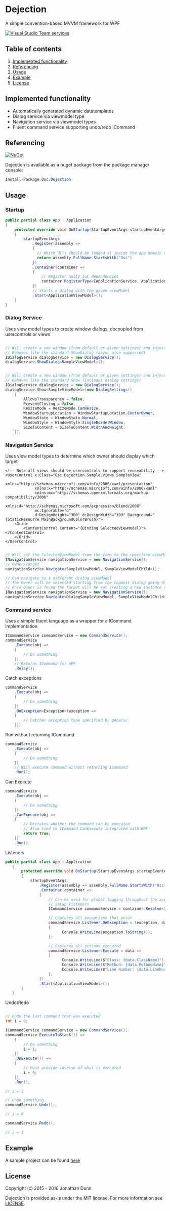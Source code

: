 # Dejection
A simple convention-based MVVM framework for WPF

[![Visual Studio Team services](https://img.shields.io/vso/build/larsbrinkhoff/953a34b9-5966-4923-a48a-c41874cfb5f5/1.svg?maxAge=2592000)](https://oscsolutions.visualstudio.com/_apis/public/build/definitions/0086cc5a-5389-4884-a102-f3e3a900cc74/3/badge)



## Table of contents

1. [Implemented functionality](https://github.com/osc-solutions/Dejection#implemented-functionality)
2. [Referencing](https://github.com/osc-solutions/Dejection#referencing)
3. [Usage](https://github.com/osc-solutions/Dejection#usage)
4. [Example](https://github.com/osc-solutions/Dejection#example)
5. [License](https://github.com/osc-solutions/Dejection#license)



## Implemented functionality
* Automatically generated dynamic datatemplates
* Dialog service via viewmodel type
* Navigation service via viewmodel types
* Fluent command service supporting undo/redo ICommand



## Referencing

[![NuGet](https://img.shields.io/nuget/v/Nuget.Core.svg?maxAge=2592000)](https://www.nuget.org/packages/Osc.Dejection/)

Dejection is available as a nuget package from the package manager console:

```csharp
Install-Package Osc.Dejection
```



## Usage



### Startup
```csharp
public partial class App : Application
{
    protected override void OnStartup(StartupEventArgs startupEventArgs)
    {
        startupEventArgs
            .Register(assembly =>
            {
              // Which dlls should be looked at inside the app domain when registering views/viewModels
              return assembly.FullName.StartsWith("Osc")
            })
            .Container(container =>
            {
                // Register unity IoC dependencies
                container.RegisterType<IApplicationService, ApplicationService>();
            })
            // Starts a dialog with the given viewModel
            .Start<ApplicationViewModel>();
    }
}
```



### Dialog Service
Uses view model types to create window dialogs, decoupled from usercontrols or views
```csharp

// Will create a new window (from default or given settings) and inject its view/viewModel into its resources
// Behaves like the standard ShowDialog (async also supported)
IDialogService dialogService = new DialogService();
dialogService.ShowDialog<SampleViewModel>();

```
```csharp

// Will create a new window (from default or given settings) and inject its view/viewModel into its resources
// Behaves like the standard Show (includes dialog settings)
IDialogService dialogService = new DialogService();
dialogService.Show<SampleViewModel>(new DialogSettings()
    {
        AllowsTransparency = false,
        PreventClosing = false,
        ResizeMode = ResizeMode.CanResize,
        WindowStartupLocation = WindowStartupLocation.CenterOwner,
        WindowState = WindowState.Normal,
        WindowStyle = WindowStyle.SingleBorderWindow,
        SizeToContent = SizeToContent.WidthAndHeight,
    });
```



### Navigation Service
Uses view model types to determine which owner should display which target
```xaml
<!-- Note all views should be usercontrols to support reuseability -->
<UserControl x:Class="Osc.Dejection.Sample.Views.SampleView"
             xmlns="http://schemas.microsoft.com/winfx/2006/xaml/presentation"
             xmlns:x="http://schemas.microsoft.com/winfx/2006/xaml"
             xmlns:mc="http://schemas.openxmlformats.org/markup-compatibility/2006"
             xmlns:d="http://schemas.microsoft.com/expression/blend/2008"
             mc:Ignorable="d"
             d:DesignHeight="300" d:DesignWidth="300" Background="{StaticResource MainBackgroundColorBrush}">
    <Grid>
        <ContentControl Content="{Binding SelectedViewModel}"></ContentControl>
    </Grid>
</UserControl>
```

```csharp

// Will set the SelectedViewModel from the view to the specified viewModel
INavigationService navigationService = new NavigationService();
// Owner/Target
navigationService.Navigate<SampleViewModel, SampleViewModelChild>();
```

```csharp
// Can navigate to a different dialog viewModel
// The Owner will be selected starting from the topmost dialog going down
// Once Owner is found the Target will be set creating a new instance of SelectedViewModel
INavigationService navigationService = new NavigationService();
navigationService.Navigate<DialogSampleViewModel, SampleViewModelChild>();
```



### Command service
Uses a simple fluent language as a wrapper for a ICommand implementation

```csharp
ICommandService commandService = new CommandService();
commandService
    .Execute(obj =>
    {
        // Do something
    })
    // Returns ICommand for WPF
    .Relay();
```

Catch exceptions
```csharp
commandService
    .Execute(obj =>
    {
        // Do something
    })
    .OnException<Exception>(exception =>
    {
        // Catches exception type specified by generic
    });
```

Run without returning ICommand
```csharp
commandService
    .Execute(obj =>
    {
        // Do something
    })
    // Will execute command without returning ICommand
    .Run();
```

Can Execute
```csharp
commandService
    .Execute(obj =>
    {
        // Do something
    })
    .CanExecute(obj =>
    {
        // Dictates whether the command can be executed
        // Also tied to ICommand CanExecute integrated with WPF
        return true;
    })
    .Run();

```

Listeners
```csharp
public partial class App : Application
   {
       protected override void OnStartup(StartupEventArgs startupEventArgs)
       {
           startupEventArgs
               .Register(assembly => assembly.FullName.StartsWith("Osc"))
               .Container(container =>
               {
                   // Can be used for global logging throughout the application
                   // Setup listeners
                   ICommandService commandService = container.Resolve<ICommandService>();

                   // Captures all exceptions that occur
                   commandService.Listener.OnException = (exception, data) =>
                   {
                         Console.WriteLine(exception.ToString());
                   };

                   // Captures all actions executed
                   commandService.Listener.Execute = data =>
                   {
                         Console.WriteLine($"Class: {data.ClassName}");
                         Console.WriteLine($"Method: {data.MethodName}");
                         Console.WriteLine($"Line Number: {data.LineNumber}");
                   };
               })
               .Start<ApplicationViewModel>();
       }
   }
```

Undo/Redo
```csharp

// Undo the last command that was executed
int i = 0;

ICommandService commandService = new CommandService();
commandService.ExecuteToStack(() =>
    {
        // Do something
        i = 1;
    })
    .UnExecute(() =>
    {
        // Must provide inverse of what is executed
        i = 0;
    })
    .Run();

// i = 1

// Undo something
commandService.Undo();

// i = 0

commandService.Redo();

// i = 1
```



## Example

A sample project can be found [here](https://github.com/osc-solutions/Dejection/tree/master/Osc.Dejection.Sample)

## License

Copyright (c) 2015 - 2016 Jonathan Dunn

Dejection is provided as-is under the MIT license. For more information see [LICENSE](https://opensource.org/licenses/MIT).
